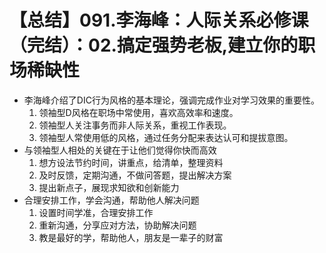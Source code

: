 # 【总结】091.李海峰：人际关系必修课（完结）：02.搞定强势老板,建立你的职场稀缺性

-   李海峰介绍了DIC行为风格的基本理论，强调完成作业对学习效果的重要性。
    1.  领袖型D风格在职场中常使用，喜欢高效率和速度。
    2.  领袖型人关注事务而非人际关系，重视工作表现。
    3.  领袖型人常使用低的风格，通过任务分配来表达认可和提拔意图。
-   与领袖型人相处的关键在于让他们觉得你快而高效
    1.  想方设法节约时间，讲重点，给清单，整理资料
    2.  及时反馈，定期沟通，不做问答题，提出解决方案
    3.  提出新点子，展现求知欲和创新能力
-   合理安排工作，学会沟通，帮助他人解决问题
    1.  设置时间学准，合理安排工作
    2.  重新沟通，分享应对方法，协助解决问题
    3.  教是最好的学，帮助他人，朋友是一辈子的财富